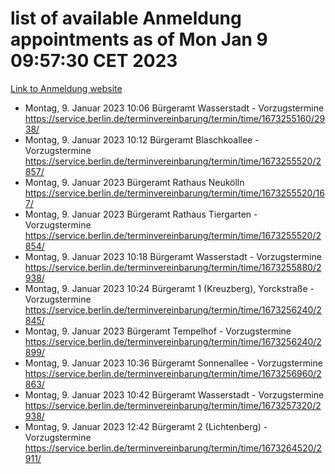 # list of available Anmeldung appointments as of Mon Jan  9 09:57:30 CET 2023
[Link to Anmeldung website](https://service.berlin.de/terminvereinbarung/termin/tag.php?termin=0&anliegen[]=120686&dienstleisterlist=122210,122217,327316,122219,327312,122227,327314,122231,327346,122243,327348,122252,329742,122260,329745,122262,329748,122254,329751,122271,327278,122273,327274,122277,327276,330436,122280,327294,122282,327290,122284,327292,327539,122291,327270,122285,327266,122286,327264,122296,327268,150230,329760,122301,327282,122297,327286,122294,327284,122312,329763,122314,329775,122304,327330,122311,327334,122309,327332,122281,327352,122279,329772,122276,327324,122274,327326,122267,329766,122246,327318,122251,327320,122257,327322,122208,327298,122226,327300,121362,121364&herkunft=http%3A%2F%2Fservice.berlin.de%2Fdienstleistung%2F120686%2F)
- Montag, 9. Januar 2023 10:06 Bürgeramt Wasserstadt - Vorzugstermine https://service.berlin.de/terminvereinbarung/termin/time/1673255160/2938/
- Montag, 9. Januar 2023 10:12 Bürgeramt Blaschkoallee - Vorzugstermine https://service.berlin.de/terminvereinbarung/termin/time/1673255520/2857/
- Montag, 9. Januar 2023  Bürgeramt Rathaus Neukölln https://service.berlin.de/terminvereinbarung/termin/time/1673255520/167/
- Montag, 9. Januar 2023  Bürgeramt Rathaus Tiergarten - Vorzugstermine https://service.berlin.de/terminvereinbarung/termin/time/1673255520/2854/
- Montag, 9. Januar 2023 10:18 Bürgeramt Wasserstadt - Vorzugstermine https://service.berlin.de/terminvereinbarung/termin/time/1673255880/2938/
- Montag, 9. Januar 2023 10:24 Bürgeramt 1 (Kreuzberg), Yorckstraße - Vorzugstermine https://service.berlin.de/terminvereinbarung/termin/time/1673256240/2845/
- Montag, 9. Januar 2023  Bürgeramt Tempelhof - Vorzugstermine https://service.berlin.de/terminvereinbarung/termin/time/1673256240/2899/
- Montag, 9. Januar 2023 10:36 Bürgeramt Sonnenallee - Vorzugstermine https://service.berlin.de/terminvereinbarung/termin/time/1673256960/2863/
- Montag, 9. Januar 2023 10:42 Bürgeramt Wasserstadt - Vorzugstermine https://service.berlin.de/terminvereinbarung/termin/time/1673257320/2938/
- Montag, 9. Januar 2023 12:42 Bürgeramt 2 (Lichtenberg) - Vorzugstermine https://service.berlin.de/terminvereinbarung/termin/time/1673264520/2911/
